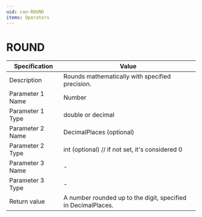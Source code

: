 ```yaml
---
uid: cao-ROUND
items: Operators
---
```


# ROUND 

| Specification         | Value                                                        |
| --------------------- | ------------------------------------------------------------ |
| Description           | Rounds mathematically with specified precision.           |
| Parameter 1 Name      | Number                                                       |
| Parameter 1 Type      | double or decimal                                |
| Parameter 2 Name      | DecimalPlaces (optional)                                                           |
| Parameter 2 Type      | int (optional) // if not set, it's considered 0                                                         |
| Parameter 3 Name      | -                                                            |
| Parameter 3 Type      | -                                                            |
| Return value          | A number rounded up to the digit, specified in DecimalPlaces.                                                         |


